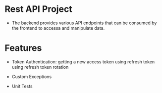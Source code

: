 # Rest API Project
- The backend provides various API endpoints that can be consumed by the frontend to accessa and manipulate data.

# Features
- Token Authentication: getting a new access token using refresh token using refresh token rotation
   
- Custom Exceptions   
      
- Unit Tests
